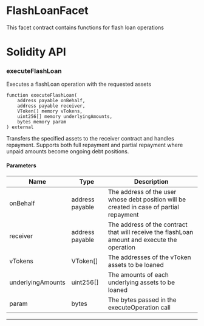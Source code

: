 # FlashLoanFacet
This facet contract contains functions for flash loan operations

# Solidity API

### executeFlashLoan

Executes a flashLoan operation with the requested assets

```solidity
function executeFlashLoan(
    address payable onBehalf,
    address payable receiver,
    VToken[] memory vTokens,
    uint256[] memory underlyingAmounts,
    bytes memory param
) external
```

Transfers the specified assets to the receiver contract and handles repayment. Supports both full repayment and partial repayment where unpaid amounts become ongoing debt positions.

#### Parameters
| Name | Type | Description |
| ---- | ---- | ----------- |
| onBehalf | address payable | The address of the user whose debt position will be created in case of partial repayment |
| receiver | address payable | The address of the contract that will receive the flashLoan amount and execute the operation |
| vTokens | VToken[] | The addresses of the vToken assets to be loaned |
| underlyingAmounts | uint256[] | The amounts of each underlying assets to be loaned |
| param | bytes | The bytes passed in the executeOperation call |

- - -

